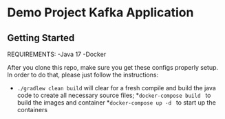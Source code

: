 # Demo Project Kafka Application

## Getting Started

REQUIREMENTS:
 -Java 17
 -Docker

After you clone this repo, make sure you get these configs properly setup. In order to do that, please just follow the
instructions:

* `./gradlew clean build` will clear for a fresh compile and build the java code to create all necessary source files;
*` docker-compose build  ` to build the images and container
*` docker-compose up -d  ` to start up the containers
    

